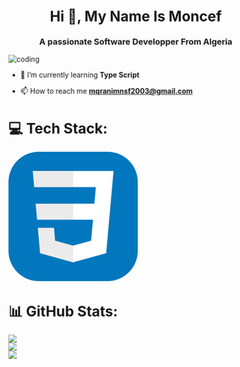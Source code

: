 <h1 align="center">Hi 👋, My Name Is Moncef</h1>
<h3 align="center">A passionate Software Developper From Algeria</h3>

<img align="center" alt="coding" src="https://camo.githubusercontent.com/a840be2e7f9df37d4172f8c1a3015d2a26797e0847ff2ec0655c39095764f61d/68747470733a2f2f692e696d6775722e636f6d2f33524c634a77362e676966">



- 🌱 I’m currently learning **Type Script**

- 📫 How to reach me **mqranimnsf2003@gmail.com**

# 💻 Tech Stack:
<svg width="256" height="256" viewBox="0 0 256 256" fill="none" xmlns="http://www.w3.org/2000/svg">
<rect width="256" height="256" rx="60" fill="#0277BD"/>
<path d="M53.7527 102.651L56.6155 134.593H128.096V102.651H53.7527Z" fill="#EBEBEB"/>
<path d="M128.095 38H127.985H48L50.9036 69.9423H128.095V38Z" fill="#EBEBEB"/>
<path d="M128.095 218.841V185.608L127.955 185.645L92.3813 176.04L90.1072 150.564H72.821H58.0425L62.5175 200.718L127.948 218.882L128.095 218.841Z" fill="#EBEBEB"/>
<path d="M167.318 134.593L163.61 176.019L127.985 185.635V218.866L193.468 200.718L193.948 195.321L201.454 111.229L202.233 102.651L208 38H127.985V69.9423H172.994L170.088 102.651H127.985V134.593H167.318Z" fill="white"/>
</svg>

# 📊 GitHub Stats:
![](https://github-readme-stats.vercel.app/api?username=MoncefDrew&theme=dark&hide_border=false&include_all_commits=false&count_private=false)<br/>
![](https://github-readme-streak-stats.herokuapp.com/?user=MoncefDrew&theme=dark&hide_border=false)<br/>
![](https://github-readme-stats.vercel.app/api/top-langs/?username=MoncefDrew&theme=dark&hide_border=false&include_all_commits=false&count_private=false&layout=compact)

<!-- Proudly created with GPRM ( https://gprm.itsvg.in ) -->
